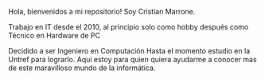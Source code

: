   Hola, bienvenidos a mi repositorio!
  Soy Cristian Marrone.
  
  Trabajo en IT desde el 2010,
  al principio solo como hobby después como Técnico en Hardware de PC
  
  Decidido a ser Ingeniero en Computación Hasta el momento estudio en la Untref para lograrlo.
  Aquí estoy para quien quiera ayudarme a conocer mas de este maravilloso mundo de la informática.


